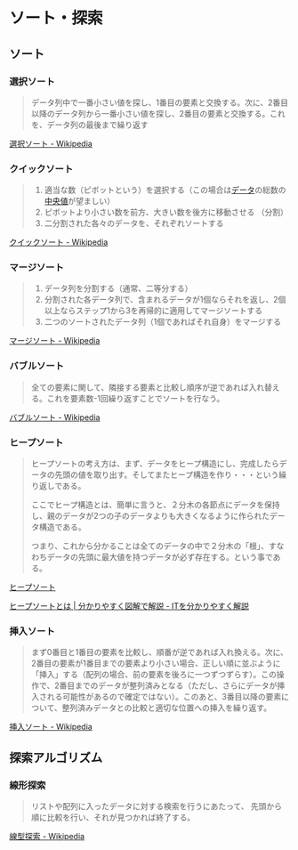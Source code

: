 # ソート・探索

## ソート

### 選択ソート

> データ列中で一番小さい値を探し、1番目の要素と交換する。次に、2番目以降のデータ列から一番小さい値を探し、2番目の要素と交換する。これを、データ列の最後まで繰り返す

[選択ソート \- Wikipedia](https://ja.wikipedia.org/wiki/%E9%81%B8%E6%8A%9E%E3%82%BD%E3%83%BC%E3%83%88#:~:text=%E9%81%B8%E6%8A%9E%E3%82%BD%E3%83%BC%E3%83%88%EF%BC%88%E8%8B%B1%3A%20selection%20sort,%E3%81%AA%E3%81%9F%E3%82%81%E3%80%81%E3%81%97%E3%81%B0%E3%81%97%E3%81%B0%E7%94%A8%E3%81%84%E3%82%89%E3%82%8C%E3%82%8B%E3%80%82)

### クイックソート

> 1. 適当な数（ピボットという）を選択する（この場合は[データ](https://ja.wikipedia.org/wiki/データ)の総数の[中央値](https://ja.wikipedia.org/wiki/中央値)が望ましい）
> 2. ピボットより小さい数を前方、大きい数を後方に移動させる （分割）
> 3. 二分割された各々のデータを、それぞれソートする

[クイックソート \- Wikipedia](https://ja.wikipedia.org/wiki/%E3%82%AF%E3%82%A4%E3%83%83%E3%82%AF%E3%82%BD%E3%83%BC%E3%83%88#:~:text=%E3%82%AF%E3%82%A4%E3%83%83%E3%82%AF%E3%82%BD%E3%83%BC%E3%83%88%20(quicksort)%20%E3%81%AF%E3%80%81,%E5%88%86%E5%89%B2%E7%B5%B1%E6%B2%BB%E6%B3%95%E3%81%AE%E4%B8%80%E7%A8%AE%E3%80%82)

### マージソート

> 1. データ列を分割する（通常、二等分する）
> 2. 分割された各データ列で、含まれるデータが1個ならそれを返し、2個以上ならステップ1から3を再帰的に適用してマージソートする
> 3. 二つのソートされたデータ列（1個であればそれ自身）をマージする

[マージソート \- Wikipedia](https://ja.wikipedia.org/wiki/%E3%83%9E%E3%83%BC%E3%82%B8%E3%82%BD%E3%83%BC%E3%83%88#:~:text=%E3%83%9E%E3%83%BC%E3%82%B8%E3%82%BD%E3%83%BC%E3%83%88%E3%81%AF%E3%80%81%E3%82%BD%E3%83%BC%E3%83%88%E3%81%AE,%E4%BD%9C%E6%A5%AD%E3%81%AF%E4%B8%A6%E5%88%97%E5%8C%96%E3%81%A7%E3%81%8D%E3%82%8B%E3%80%82)

### バブルソート

> 全ての要素に関して、隣接する要素と比較し順序が逆であれば入れ替える。これを要素数-1回繰り返すことでソートを行なう。

[バブルソート \- Wikipedia](https://ja.wikipedia.org/wiki/%E3%83%90%E3%83%96%E3%83%AB%E3%82%BD%E3%83%BC%E3%83%88)

### ヒープソート

> ヒープソートの考え方は、まず、データをヒープ構造にし、完成したらデータの先頭の値を取り出す。そしてまたヒープ構造を作り・・・という繰り返しである。
>
> ここでヒープ構造とは、簡単に言うと、２分木の各節点にデータを保持し、親のデータが2つの子のデータよりも大きくなるように作られたデータ構造である。
>
> つまり、これから分かることは全てのデータの中で２分木の「根」、すなわちデータの先頭に最大値を持つデータが必ず存在する。という事である。

[ヒープソート](http://www.th.cs.meiji.ac.jp/assets/researches/2005/omoto/heapsort.html)

[ヒープソートとは \| 分かりやすく図解で解説 \- ITを分かりやすく解説](https://medium-company.com/%E3%83%92%E3%83%BC%E3%83%97%E3%82%BD%E3%83%BC%E3%83%88/)

### 挿入ソート

> まず0番目と1番目の要素を比較し、順番が逆であれば入れ換える。次に、2番目の要素が1番目までの要素より小さい場合、正しい順に並ぶように「挿入」する（配列の場合、前の要素を後ろに一つずつずらす）。この操作で、2番目までのデータが整列済みとなる（ただし、さらにデータが挿入される可能性があるので確定ではない）。このあと、3番目以降の要素について、整列済みデータとの比較と適切な位置への挿入を繰り返す。

[挿入ソート \- Wikipedia](https://ja.wikipedia.org/wiki/%E6%8C%BF%E5%85%A5%E3%82%BD%E3%83%BC%E3%83%88#:~:text=%E6%8C%BF%E5%85%A5%E3%82%BD%E3%83%BC%E3%83%88%EF%BC%88%E3%82%A4%E3%83%B3%E3%82%B5%E3%83%BC%E3%82%B7%E3%83%A7%E3%83%B3%E3%82%BD%E3%83%BC%E3%83%88,%E5%AE%89%E5%AE%9A%E3%81%AA%E5%86%85%E9%83%A8%E3%82%BD%E3%83%BC%E3%83%88%E3%80%82)

## 探索アルゴリズム

### 線形探索

> リストや配列に入ったデータに対する検索を行うにあたって、 先頭から順に比較を行い、それが見つかれば終了する。

[線型探索 \- Wikipedia](https://ja.wikipedia.org/wiki/%E7%B7%9A%E5%9E%8B%E6%8E%A2%E7%B4%A2)
